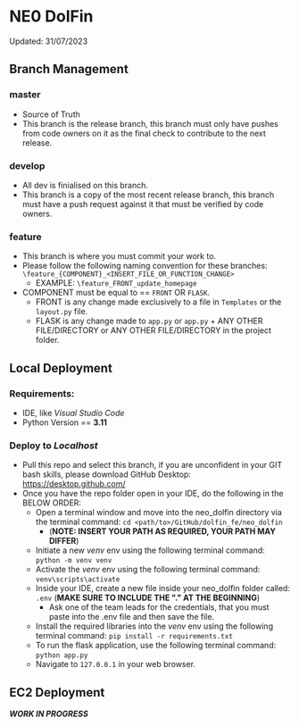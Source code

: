 # NE0 DolFin 
Updated: 31/07/2023

## Branch Management
### master
* Source of Truth
* This branch is the release branch, this branch must only have pushes from code owners on it as the final check to contribute to the next release. 

### develop
* All dev is finialised on this branch.
* This branch is a copy of the most recent release branch, this branch must have a push request against it that must be verified by code owners.

### feature
* This branch is where you must commit your work to.
* Please follow the following naming convention for these branches: ```\feature_{COMPONENT}_<INSERT_FILE_OR_FUNCTION_CHANGE>``` 
	* EXAMPLE: ```\feature_FRONT_update_homepage```
* COMPONENT must be equal to == ```FRONT``` OR ```FLASK```.
	* FRONT is any change made exclusively to a file in ```Templates``` or the ```layout.py``` file.
	* FLASK is any change made to ```app.py``` or ```app.py``` + ANY OTHER FILE/DIRECTORY or ANY OTHER FILE/DIRECTORY in the project folder.   

## Local Deployment
### Requirements:
* IDE, like *Visual Studio Code*
* Python Version == **3.11**

### Deploy to ***Localhost***
* Pull this repo and select this branch, if you are unconfident in your GIT bash skills, please download GitHub Desktop: https://desktop.github.com/
* Once you have the repo folder open in your IDE, do the following in the BELOW ORDER:
	* Open a terminal window and move into the neo_dolfin directory via the terminal command: ```cd <path/to>/GitHub/dolfin_fe/neo_dolfin```
 		* (**NOTE: INSERT YOUR PATH AS REQUIRED, YOUR PATH MAY DIFFER**)  
  * Initiate a new *venv* env using the following terminal command: ```python -m venv venv``` 
  * Activate the *venv* env using the following terminal command: ```venv\scripts\activate```
  * Inside your IDE, create a new file inside your neo_dolfin folder called: ```.env``` (**MAKE SURE TO INCLUDE THE "." AT THE BEGINNING**) 
	* Ask one of the team leads for the credentials, that you must paste into the .env file and then save the file. 
  * Install the required libraries into the *venv* env using the following terminal command: ```pip install -r requirements.txt``` 
  * To run the flask application, use the following terminal command: ```python app.py``` 
  * Navigate to ```127.0.0.1``` in your web browser. 

## EC2 Deployment 
***WORK IN PROGRESS***
